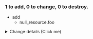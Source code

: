 ### 1 to add, 0 to change, 0 to destroy.
- add
    - null_resource.foo
<details><summary>Change details (Click me)</summary>

```diff
# null_resource.foo will be created
@@ -1 +1,3 @@
-null
+{
+  "triggers": null
+}
```

</details>
